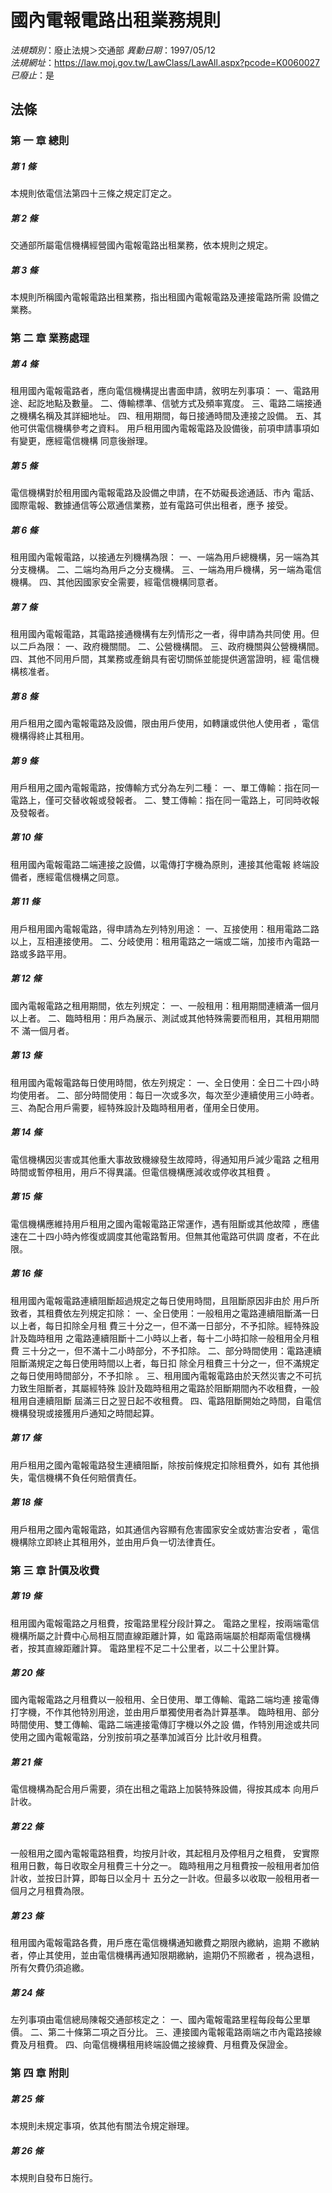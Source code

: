 # 國內電報電路出租業務規則

*法規類別*：廢止法規＞交通部
*異動日期*：1997/05/12  
*法規網址*：https://law.moj.gov.tw/LawClass/LawAll.aspx?pcode=K0060027
*已廢止*：是


## 法條
### 第 一 章 總則

##### 第 1 條
本規則依電信法第四十三條之規定訂定之。

##### 第 2 條
交通部所屬電信機構經營國內電報電路出租業務，依本規則之規定。

##### 第 3 條
本規則所稱國內電報電路出租業務，指出租國內電報電路及連接電路所需
設備之業務。

### 第 二 章 業務處理

##### 第 4 條
租用國內電報電路者，應向電信機構提出書面申請，敘明左列事項：
一、電路用途、起訖地點及數量。
二、傳輸標準、信號方式及頻率寬度。
三、電路二端接通之機構名稱及其詳細地址。
四、租用期間，每日接通時間及連接之設備。
五、其他可供電信機構參考之資料。
用戶租用國內電報電路及設備後，前項申請事項如有變更，應經電信機構
同意後辦理。


##### 第 5 條
電信機構對於租用國內電報電路及設備之申請，在不妨礙長途通話、市內
電話、國際電報、數據通信等公眾通信業務，並有電路可供出租者，應予
接受。

##### 第 6 條
租用國內電報電路，以接通左列機構為限：
一、一端為用戶總機構，另一端為其分支機構。
二、二端均為用戶之分支機構。
三、一端為用戶機構，另一端為電信機構。
四、其他因國家安全需要，經電信機構同意者。


##### 第 7 條
租用國內電報電路，其電路接通機構有左列情形之一者，得申請為共同使
用。但以二戶為限：
一、政府機關間。
二、公營機構間。
三、政府機關與公營機構間。
四、其他不同用戶間，其業務或產銷具有密切關係並能提供適當證明，經
    電信機構核准者。


##### 第 8 條
用戶租用之國內電報電路及設備，限由用戶使用，如轉讓或供他人使用者
，電信機構得終止其租用。

##### 第 9 條
用戶租用之國內電報電路，按傳輸方式分為左列二種：
一、單工傳輸：指在同一電路上，僅可交替收報或發報者。
二、雙工傳輸：指在同一電路上，可同時收報及發報者。


##### 第 10 條
租用國內電報電路二端連接之設備，以電傳打字機為原則，連接其他電報
終端設備者，應經電信機構之同意。

##### 第 11 條
用戶租用國內電報電路，得申請為左列特別用途：
一、互接使用：租用電路二路以上，互相連接使用。
二、分岐使用：租用電路之一端或二端，加接市內電路一路或多路平用。


##### 第 12 條
國內電報電路之租用期間，依左列規定：
一、一般租用：租用期間連續滿一個月以上者。
二、臨時租用：用戶為展示、測試或其他特殊需要而租用，其租用期間不
    滿一個月者。


##### 第 13 條
租用國內電報電路每日使用時間，依左列規定：
一、全日使用：全日二十四小時均使用者。
二、部分時間使用：每日一次或多次，每次至少連續使用三小時者。
三、為配合用戶需要，經特殊設計及臨時租用者，僅用全日使用。


##### 第 14 條
電信機構因災害或其他重大事故致機線發生故障時，得通知用戶減少電路
之租用時間或暫停租用，用戶不得異議。但電信機構應減收或停收其租費
。

##### 第 15 條
電信機構應維持用戶租用之國內電報電路正常運作，遇有阻斷或其他故障
，應儘速在二十四小時內修復或調度其他電路暫用。但無其他電路可供調
度者，不在此限。

##### 第 16 條
租用國內電報電路連續阻斷超過規定之每日使用時間，且阻斷原因非由於
用戶所致者，其租費依左列規定扣除：
一、全日使用：一般租用之電路連續阻斷滿一日以上者，每日扣除全月租
    費三十分之一，但不滿一日部分，不予扣除。經特殊設計及臨時租用
    之電路連續阻斷十二小時以上者，每十二小時扣除一般租用全月租費
    三十分之一，但不滿十二小時部分，不予扣除。
二、部分時間使用：電路連續阻斷滿規定之每日使用時間以上者，每日扣
    除全月租費三十分之一，但不滿規定之每日使用時間部分，不予扣除
    。
三、租用國內電報電路由於天然災害之不可抗力致生阻斷者，其屬經特殊
    設計及臨時租用之電路於阻斷期間內不收租費，一般租用自連續阻斷
    屆滿三日之翌日起不收租費。
四、電路阻斷開始之時間，自電信機構發現或接獲用戶通知之時間起算。


##### 第 17 條
用戶租用之國內電報電路發生連續阻斷，除按前條規定扣除租費外，如有
其他損失，電信機構不負任何賠償責任。

##### 第 18 條
用戶租用之國內電報電路，如其通信內容顯有危害國家安全或妨害治安者
，電信機構除立即終止其租用外，並由用戶負一切法律責任。

### 第 三 章 計價及收費

##### 第 19 條
租用國內電報電路之月租費，按電路里程分段計算之。
電路之里程，按兩端電信機構所屬之計費中心局相互間直線距離計算，如
電路兩端屬於相鄰兩電信機構者，按其直線距離計算。
電路里程不足二十公里者，以二十公里計算。

##### 第 20 條
國內電報電路之月租費以一般租用、全日使用、單工傳輸、電路二端均連
接電傳打字機，不作其他特別用途，並由用戶單獨使用者為計算基準。
臨時租用、部分時間使用、雙工傳輸、電路二端連接電傳訂字機以外之設
備，作特別用途或共同使用之國內電報電路，分別按前項之基準加減百分
比計收月租費。

##### 第 21 條
電信機構為配合用戶需要，須在出租之電路上加裝特殊設備，得按其成本
向用戶計收。

##### 第 22 條
一般租用之國內電報電路租費，均按月計收，其起租月及停租月之租費，
安實際租用日數，每日收取全月租費三十分之一。
臨時租用之月租費按一般租用者加倍計收，並按日計算，即每日以全月十
五分之一計收。但最多以收取一般租用者一個月之月租費為限。

##### 第 23 條
租用國內電報電路各費，用戶應在電信機構通知繳費之期限內繳納，逾期
不繳納者，停止其使用，並由電信機構再通知限期繳納，逾期仍不照繳者
，視為退租，所有欠費仍須追繳。

##### 第 24 條
左列事項由電信總局陳報交通部核定之：
一、國內電報電路里程每段每公里單價。
二、第二十條第二項之百分比。
三、連接國內電報電路兩端之市內電路接線費及月租費。
四、向電信機構租用終端設備之接線費、月租費及保證金。


### 第 四 章 附則

##### 第 25 條
本規則未規定事項，依其他有關法令規定辦理。

##### 第 26 條
本規則自發布日施行。


